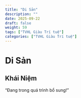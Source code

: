 ```yaml
---
title: "Di Sản"
description: ""
date: 2025-09-22
draft: false
weight: 59
tags: ["TVHL Giàu Trí tuệ"]
categories: ["TVHL Giàu Trí tuệ"]
---
```


# Di Sản

<!-- **Mã:** 
**Nhóm:**  -->

## Khái Niệm

“Đang trong quá trình bổ sung!”